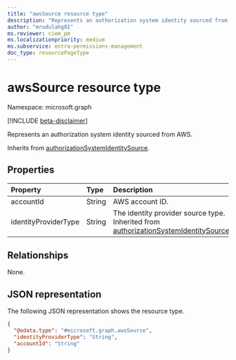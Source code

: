 ```yaml
---
title: "awsSource resource type"
description: "Represents an authorization system identity sourced from AWS."
author: "mrudulahg01"
ms.reviewer: ciem_pm
ms.localizationpriority: medium
ms.subservice: entra-permissions-management
doc_type: resourcePageType
---
```


# awsSource resource type

Namespace: microsoft.graph

[!INCLUDE [beta-disclaimer](../../includes/beta-disclaimer.md)]

Represents an authorization system identity sourced from AWS.

Inherits from [authorizationSystemIdentitySource](../resources/authorizationsystemidentitysource.md).

## Properties
|Property|Type|Description|
|:---|:---|:---|
|accountId|String|AWS account ID.|
|identityProviderType|String|The identity provider source type. Inherited from [authorizationSystemIdentitySource](../resources/authorizationsystemidentitysource.md).|

## Relationships
None.

## JSON representation
The following JSON representation shows the resource type.
<!-- {
  "blockType": "resource",
  "@odata.type": "microsoft.graph.awsSource"
}
-->
``` json
{
  "@odata.type": "#microsoft.graph.awsSource",
  "identityProviderType": "String",
  "accountId": "String"
}
```

